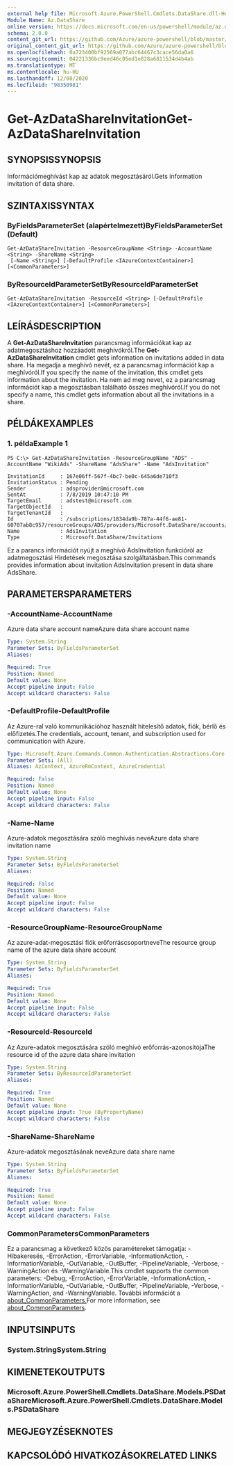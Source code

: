 ```yaml
---
external help file: Microsoft.Azure.PowerShell.Cmdlets.DataShare.dll-Help.xml
Module Name: Az.DataShare
online version: https://docs.microsoft.com/en-us/powershell/module/az.datashare/get-azdatashareinvitation
schema: 2.0.0
content_git_url: https://github.com/Azure/azure-powershell/blob/master/src/DataShare/DataShare/help/Get-AzDataShareInvitation.md
original_content_git_url: https://github.com/Azure/azure-powershell/blob/master/src/DataShare/DataShare/help/Get-AzDataShareInvitation.md
ms.openlocfilehash: 0a723400bf92569a077abc64467c3cace56da0a6
ms.sourcegitcommit: 04221336bc9eed46c05ed1e828a6811534d4b4ab
ms.translationtype: MT
ms.contentlocale: hu-HU
ms.lasthandoff: 12/08/2020
ms.locfileid: "98350981"
---
```

# <span data-ttu-id="2e63d-101">Get-AzDataShareInvitation</span><span class="sxs-lookup"><span data-stu-id="2e63d-101">Get-AzDataShareInvitation</span></span>

## <span data-ttu-id="2e63d-102">SYNOPSIS</span><span class="sxs-lookup"><span data-stu-id="2e63d-102">SYNOPSIS</span></span>
<span data-ttu-id="2e63d-103">Információmeghívást kap az adatok megosztásáról.</span><span class="sxs-lookup"><span data-stu-id="2e63d-103">Gets information invitation of data share.</span></span>

## <span data-ttu-id="2e63d-104">SZINTAXIS</span><span class="sxs-lookup"><span data-stu-id="2e63d-104">SYNTAX</span></span>

### <span data-ttu-id="2e63d-105">ByFieldsParameterSet (alapértelmezett)</span><span class="sxs-lookup"><span data-stu-id="2e63d-105">ByFieldsParameterSet (Default)</span></span>
```
Get-AzDataShareInvitation -ResourceGroupName <String> -AccountName <String> -ShareName <String>
 [-Name <String>] [-DefaultProfile <IAzureContextContainer>] [<CommonParameters>]
```

### <span data-ttu-id="2e63d-106">ByResourceIdParameterSet</span><span class="sxs-lookup"><span data-stu-id="2e63d-106">ByResourceIdParameterSet</span></span>
```
Get-AzDataShareInvitation -ResourceId <String> [-DefaultProfile <IAzureContextContainer>] [<CommonParameters>]
```

## <span data-ttu-id="2e63d-107">LEÍRÁS</span><span class="sxs-lookup"><span data-stu-id="2e63d-107">DESCRIPTION</span></span>
<span data-ttu-id="2e63d-108">A **Get-AzDataShareInvitation** parancsmag információkat kap az adatmegosztáshoz hozzáadott meghívókról.</span><span class="sxs-lookup"><span data-stu-id="2e63d-108">The **Get-AzDataShareInvitation** cmdlet gets information on invitations added in data share.</span></span> <span data-ttu-id="2e63d-109">Ha megadja a meghívó nevét, ez a parancsmag információt kap a meghívóról.</span><span class="sxs-lookup"><span data-stu-id="2e63d-109">If you specify the name of the invitation, this cmdlet gets information about the invitation.</span></span> <span data-ttu-id="2e63d-110">Ha nem ad meg nevet, ez a parancsmag információt kap a megosztásban található összes meghívóról.</span><span class="sxs-lookup"><span data-stu-id="2e63d-110">If you do not specify a name, this cmdlet gets information about all the invitations in a share.</span></span>

## <span data-ttu-id="2e63d-111">PÉLDÁK</span><span class="sxs-lookup"><span data-stu-id="2e63d-111">EXAMPLES</span></span>

### <span data-ttu-id="2e63d-112">1. példa</span><span class="sxs-lookup"><span data-stu-id="2e63d-112">Example 1</span></span>
```
PS C:\> Get-AzDataShareInvitation -ResourceGroupName "ADS" -AccountName "WikiAds" -ShareName "AdsShare" -Name "AdsInvitation"

InvitationId     : 167e06ff-567f-4bc7-be0c-645a6de710f3
InvitationStatus : Pending
Sender           : adsprovider@microsoft.com
SentAt           : 7/8/2019 10:47:10 PM
TargetEmail      : adstest@microsoft.com
TargetObjectId   :
TargetTenantId   :
Id               : /subscriptions/1834da9b-787a-44f6-ae81-60707ab8c957/resourceGroups/ADS/providers/Microsoft.DataShare/accounts/WikiAds/shares/AdsShare/invitations/AdsInvitation
Name             : AdsInvitation
Type             : Microsoft.DataShare/Invitations
```

<span data-ttu-id="2e63d-113">Ez a parancs információt nyújt a meghívó AdsInvitation funkcióról az adatmegosztási Hirdetések megosztása szolgáltatásban.</span><span class="sxs-lookup"><span data-stu-id="2e63d-113">This commands provides information about invitation AdsInvitation present in data share AdsShare.</span></span>

## <span data-ttu-id="2e63d-114">PARAMETERS</span><span class="sxs-lookup"><span data-stu-id="2e63d-114">PARAMETERS</span></span>

### <span data-ttu-id="2e63d-115">-AccountName</span><span class="sxs-lookup"><span data-stu-id="2e63d-115">-AccountName</span></span>
<span data-ttu-id="2e63d-116">Azure data share account name</span><span class="sxs-lookup"><span data-stu-id="2e63d-116">Azure data share account name</span></span>

```yaml
Type: System.String
Parameter Sets: ByFieldsParameterSet
Aliases:

Required: True
Position: Named
Default value: None
Accept pipeline input: False
Accept wildcard characters: False
```

### <span data-ttu-id="2e63d-117">-DefaultProfile</span><span class="sxs-lookup"><span data-stu-id="2e63d-117">-DefaultProfile</span></span>
<span data-ttu-id="2e63d-118">Az Azure-ral való kommunikációhoz használt hitelesítő adatok, fiók, bérlő és előfizetés.</span><span class="sxs-lookup"><span data-stu-id="2e63d-118">The credentials, account, tenant, and subscription used for communication with Azure.</span></span>

```yaml
Type: Microsoft.Azure.Commands.Common.Authentication.Abstractions.Core.IAzureContextContainer
Parameter Sets: (All)
Aliases: AzContext, AzureRmContext, AzureCredential

Required: False
Position: Named
Default value: None
Accept pipeline input: False
Accept wildcard characters: False
```

### <span data-ttu-id="2e63d-119">-Name</span><span class="sxs-lookup"><span data-stu-id="2e63d-119">-Name</span></span>
<span data-ttu-id="2e63d-120">Azure-adatok megosztására szóló meghívás neve</span><span class="sxs-lookup"><span data-stu-id="2e63d-120">Azure data share invitation name</span></span>

```yaml
Type: System.String
Parameter Sets: ByFieldsParameterSet
Aliases:

Required: False
Position: Named
Default value: None
Accept pipeline input: False
Accept wildcard characters: False
```

### <span data-ttu-id="2e63d-121">-ResourceGroupName</span><span class="sxs-lookup"><span data-stu-id="2e63d-121">-ResourceGroupName</span></span>
<span data-ttu-id="2e63d-122">Az azure-adat-megosztási fiók erőforráscsoportneve</span><span class="sxs-lookup"><span data-stu-id="2e63d-122">The resource group name of the azure data share account</span></span>

```yaml
Type: System.String
Parameter Sets: ByFieldsParameterSet
Aliases:

Required: True
Position: Named
Default value: None
Accept pipeline input: False
Accept wildcard characters: False
```

### <span data-ttu-id="2e63d-123">-ResourceId</span><span class="sxs-lookup"><span data-stu-id="2e63d-123">-ResourceId</span></span>
<span data-ttu-id="2e63d-124">Az Azure-adatok megosztására szóló meghívó erőforrás-azonosítója</span><span class="sxs-lookup"><span data-stu-id="2e63d-124">The resource id of the azure data share invitation</span></span>

```yaml
Type: System.String
Parameter Sets: ByResourceIdParameterSet
Aliases:

Required: True
Position: Named
Default value: None
Accept pipeline input: True (ByPropertyName)
Accept wildcard characters: False
```

### <span data-ttu-id="2e63d-125">-ShareName</span><span class="sxs-lookup"><span data-stu-id="2e63d-125">-ShareName</span></span>
<span data-ttu-id="2e63d-126">Azure-adatok megosztásának neve</span><span class="sxs-lookup"><span data-stu-id="2e63d-126">Azure data share name</span></span>

```yaml
Type: System.String
Parameter Sets: ByFieldsParameterSet
Aliases:

Required: True
Position: Named
Default value: None
Accept pipeline input: False
Accept wildcard characters: False
```

### <span data-ttu-id="2e63d-127">CommonParameters</span><span class="sxs-lookup"><span data-stu-id="2e63d-127">CommonParameters</span></span>
<span data-ttu-id="2e63d-128">Ez a parancsmag a következő közös paramétereket támogatja: -Hibakeresés, -ErrorAction, -ErrorVariable, -InformationAction, -InformationVariable, -OutVariable, -OutBuffer, -PipelineVariable, -Verbose, -WarningAction és -WarningVariable.</span><span class="sxs-lookup"><span data-stu-id="2e63d-128">This cmdlet supports the common parameters: -Debug, -ErrorAction, -ErrorVariable, -InformationAction, -InformationVariable, -OutVariable, -OutBuffer, -PipelineVariable, -Verbose, -WarningAction, and -WarningVariable.</span></span> <span data-ttu-id="2e63d-129">További információt a [about_CommonParameters.](http://go.microsoft.com/fwlink/?LinkID=113216)</span><span class="sxs-lookup"><span data-stu-id="2e63d-129">For more information, see [about_CommonParameters](http://go.microsoft.com/fwlink/?LinkID=113216).</span></span>

## <span data-ttu-id="2e63d-130">INPUTS</span><span class="sxs-lookup"><span data-stu-id="2e63d-130">INPUTS</span></span>

### <span data-ttu-id="2e63d-131">System.String</span><span class="sxs-lookup"><span data-stu-id="2e63d-131">System.String</span></span>

## <span data-ttu-id="2e63d-132">KIMENETEK</span><span class="sxs-lookup"><span data-stu-id="2e63d-132">OUTPUTS</span></span>

### <span data-ttu-id="2e63d-133">Microsoft.Azure.PowerShell.Cmdlets.DataShare.Models.PSDataShare</span><span class="sxs-lookup"><span data-stu-id="2e63d-133">Microsoft.Azure.PowerShell.Cmdlets.DataShare.Models.PSDataShare</span></span>

## <span data-ttu-id="2e63d-134">MEGJEGYZÉSEK</span><span class="sxs-lookup"><span data-stu-id="2e63d-134">NOTES</span></span>

## <span data-ttu-id="2e63d-135">KAPCSOLÓDÓ HIVATKOZÁSOK</span><span class="sxs-lookup"><span data-stu-id="2e63d-135">RELATED LINKS</span></span>
